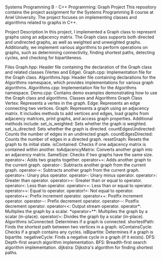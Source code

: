 Systems Programming B - C++ Programming: Graph Project
This repository contains the project assignment for the Systems Programming B course at Ariel University. The project focuses on implementing classes and algorithms related to graphs in C++.

Project Description
In this project, I implemented a Graph class to represent graphs using an adjacency matrix. The Graph class supports both directed and undirected graphs, as well as weighted and unweighted graphs. Additionally, we implement various algorithms to perform operations on graphs, such as determining connectivity, finding shortest paths, detecting cycles, and checking for bipartiteness.

Files
Graph.hpp: Header file containing the declaration of the Graph class and related classes (Vertex and Edge).
Graph.cpp: Implementation file for the Graph class.
Algorithms.hpp: Header file containing declarations for the Algorithms namespace, which provides implementations for various graph algorithms.
Algorithms.cpp: Implementation file for the Algorithms namespace.
Demo.cpp: Contains demo examples demonstrating how to use the Graph class and algorithms.
Classes and Algorithms
Graph Class
Vertex: Represents a vertex in the graph.
Edge: Represents an edge connecting two vertices.
Graph: Represents a graph using an adjacency matrix. It includes methods to add vertices and edges, load graphs from adjacency matrices, print graphs, and access graph properties. Additional methods include:
set_is_weighted: Sets whether the graph is weighted.
set_is_directed: Sets whether the graph is directed.
countEdgesUndirected: Counts the number of edges in an undirected graph.
countEdgesDirected: Counts the number of edges in a directed graph.
resetGraph: Resets the graph to its initial state.
isContained: Checks if one adjacency matrix is contained within another.
toAdjacencyMatrix: Converts another graph into an adjacency matrix.
SameSize: Checks if two graphs have the same size.
operator+: Adds two graphs together.
operator+=: Adds another graph to the current graph.
operator-: Subtracts another graph from the current graph.
operator-=: Subtracts another graph from the current graph.
operator+: Unary plus operator.
operator-: Unary minus operator.
operator>: Greater than operator.
operator>=: Greater than or equal to operator.
operator<: Less than operator.
operator<=: Less than or equal to operator.
operator==: Equal to operator.
operator!=: Not equal to operator.
operator++: Prefix increment operator.
operator++: Postfix increment operator.
operator--: Prefix decrement operator.
operator--: Postfix decrement operator.
operator<<: Output stream operator.
operator*: Multiplies the graph by a scalar.
*operator=**: Multiplies the graph by a scalar (in-place).
operator/=: Divides the graph by a scalar (in-place).
Algorithms
isConnected: Determines if a graph is connected.
shortestPath: Finds the shortest path between two vertices in a graph.
isContainsCycle: Checks if a graph contains any cycles.
isBipartite: Determines if a graph is bipartite.
negativeCycle: Finds a negative cycle in a graph (if it exists).
DFS: Depth-first search algorithm implementation.
BFS: Breadth-first search algorithm implementation.
dijkstra: Dijkstra's algorithm for finding shortest paths.
